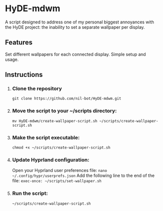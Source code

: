 # HyDE-mdwm
A script designed to address one of my personal biggest annoyances with the HyDE project: the inability to set a separate wallpaper per display.

## Features
Set different wallpapers for each connected display.
Simple setup and usage.

## Instructions
1. ### Clone the repository
   `git clone https://github.com/nil-bot/HyDE-mdwm.git`
2. ### Move the script to your ~/scripts directory:
   `mv HyDE-mdwm/create-wallpaper-script.sh ~/scripts/create-wallpaper-script.sh`
4. ### Make the script executable:
   `chmod +x ~/scripts/create-wallpaper-script.sh`
6. ### Update Hyprland configuration:
   Open your Hyprland user preferences file:
   `nano ~/.config/hypr/userprefs.json`
   Add the following line to the end of the file:
   `exec-once: ~/scripts/set-wallpaper.sh`
8. ### Run the script:
   `~/scripts/create-wallpaper-script.sh`
